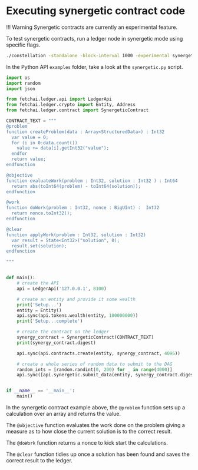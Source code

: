 <h1>Executing synergetic contract code</h1>

!!! Warning
    Synergetic contracts are currently an experimental feature.

To test synergetic contracts, run a ledger node in synergetic mode using specific flags.

``` bash
./constellation -standalone -block-interval 1000 -experimental synergetic,naive-synergetic-mining
```

In the Python API `examples` folder, take a look at the `synergetic.py` script.

``` python
import os
import random
import json

from fetchai.ledger.api import LedgerApi
from fetchai.ledger.crypto import Entity, Address
from fetchai.ledger.contract import SynergeticContract

CONTRACT_TEXT = """
@problem
function createProblem(data : Array<StructuredData>) : Int32
  var value = 0;
  for (i in 0:data.count())
    value += data[i].getInt32("value");
  endfor
  return value;
endfunction

@objective
function evaluateWork(problem : Int32, solution : Int32 ) : Int64
  return abs(toInt64(problem) - toInt64(solution));
endfunction

@work
function doWork(problem : Int32, nonce : BigUInt) :  Int32
  return nonce.toInt32();
endfunction

@clear
function applyWork(problem : Int32, solution : Int32)
  var result = State<Int32>("solution", 0);
  result.set(solution);
endfunction

"""


def main():
    # create the API
    api = LedgerApi('127.0.0.1', 8100)

    # create an entity and provide it some wealth
    print('Setup...')
    entity = Entity()
    api.sync(api.tokens.wealth(entity, 100000000))
    print('Setup...complete')

    # create the contract on the ledger
    synergy_contract = SynergeticContract(CONTRACT_TEXT)
    print(synergy_contract.digest)

    api.sync(api.contracts.create(entity, synergy_contract, 4096))

    # create a whole series of random data to submit to the DAG
    random_ints = [random.randint(0, 200) for _ in range(4000)]
    api.sync([api.synergetic.submit_data(entity, synergy_contract.digest, value=value) for value in random_ints])


if __name__ == '__main__':
    main()


```

In the synergetic contract example above, the `@problem` function sets up a calculation over an array and returns the value. 

The `@objective` function evaluates the work done on the problem giving a measure as to how close the current solution is to the correct result.

The `@doWork` function returns a nonce to kick start the calculations.

The `@clear` function tidies up once a solution has been found and saves the correct result to the ledger.

<br/>